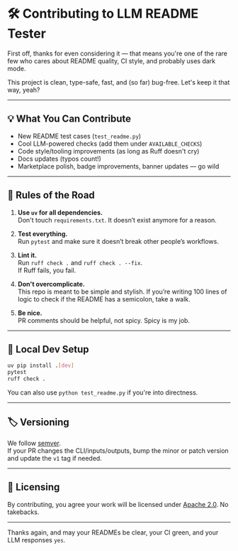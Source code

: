 # 🛠️ Contributing to LLM README Tester

First off, thanks for even considering it — that means you're one of the rare few who cares about
README quality, CI style, and probably uses dark mode.

This project is clean, type-safe, fast, and (so far) bug-free. Let's keep it that way, yeah?

---

## 💡 What You Can Contribute

- New README test cases (`test_readme.py`)
- Cool LLM-powered checks (add them under `AVAILABLE_CHECKS`)
- Code style/tooling improvements (as long as Ruff doesn't cry)
- Docs updates (typos count!)
- Marketplace polish, badge improvements, banner updates — go wild

---

## 🧼 Rules of the Road

1. **Use `uv` for all dependencies.**  
   Don't touch `requirements.txt`. It doesn’t exist anymore for a reason.

2. **Test everything.**  
   Run `pytest` and make sure it doesn’t break other people’s workflows.

3. **Lint it.**  
   Run `ruff check .` and `ruff check . --fix`.  
   If Ruff fails, you fail.

4. **Don't overcomplicate.**  
   This repo is meant to be simple and stylish. If you’re writing 100 lines of logic to check if the
   README has a semicolon, take a walk.

5. **Be nice.**  
   PR comments should be helpful, not spicy. Spicy is my job.

---

## 🧪 Local Dev Setup

```bash
uv pip install .[dev]
pytest
ruff check .
```

You can also use `python test_readme.py` if you're into directness.

---

## 🏷️ Versioning

We follow [semver](https://semver.org/).  
If your PR changes the CLI/inputs/outputs, bump the minor or patch version and update the `v1` tag
if needed.

---

## 📝 Licensing

By contributing, you agree your work will be licensed under [Apache 2.0](./LICENSE). No takebacks.

---

Thanks again, and may your READMEs be clear, your CI green, and your LLM responses `yes`.  
